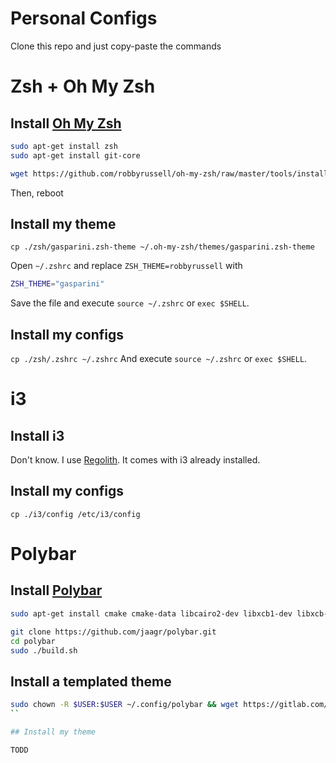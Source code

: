 # Personal Configs

Clone this repo and just copy-paste the commands

# Zsh + Oh My Zsh

## Install [Oh My Zsh](https://ohmyz.sh)
```sh
sudo apt-get install zsh
sudo apt-get install git-core
```

```sh
wget https://github.com/robbyrussell/oh-my-zsh/raw/master/tools/install.sh -O - | zsh; zhsh -s `which zsh`
```
Then, reboot

## Install my theme

`cp ./zsh/gasparini.zsh-theme ~/.oh-my-zsh/themes/gasparini.zsh-theme`

Open `~/.zshrc` and replace `ZSH_THEME=robbyrussell` with
```sh
ZSH_THEME="gasparini"
```
Save the file and execute `source ~/.zshrc` or `exec $SHELL`.

## Install my configs

`cp ./zsh/.zshrc ~/.zshrc`
And execute `source ~/.zshrc` or `exec $SHELL`.

# i3

## Install i3

Don't know. I use [Regolith](https://regolith-linux.org/). It comes with i3 already installed.

## Install my configs

`cp ./i3/config /etc/i3/config`

# Polybar

## Install [Polybar](https://github.com/polybar)

```sh
sudo apt-get install cmake cmake-data libcairo2-dev libxcb1-dev libxcb-ewmh-dev libxcb-icccm4-dev libxcb-image0-dev libxcb-randr0-dev libxcb-util0-dev libxcb-xkb-dev pkg-config python-xcbgen xcb-proto libxcb-xrm-dev libasound2-dev libmpdclient-dev libiw-dev libcurl4-openssl-dev libpulse-dev libxcb-composite0-dev xcb libxcb-ewmh2 -y

git clone https://github.com/jaagr/polybar.git 
cd polybar
sudo ./build.sh
```

## Install a templated theme

```sh
sudo chown -R $USER:$USER ~/.config/polybar && wget https://gitlab.com/terminalroot/popy/raw/master/launch.sh -O ~/.config/polybar/launch.sh && chmod +x ~/.config/polybar/launch.sh && echo -e 'for_window [class="^.*"] border pixel 0\ngaps inner 10\ngaps outer 2\nexec_always --no-startup-id $HOME/.config/polybar/launch.sh' >> ~/.config/i3/config
``

## Install my theme

TODD